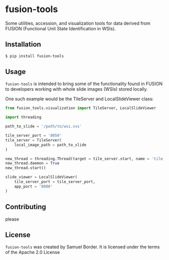 # fusion-tools
Some utilities, accession, and visualization tools for data derived from FUSION (Functional Unit State Identification in WSIs).


## Installation
```bash
$ pip install fusion-tools
```

## Usage

`fusion-tools` is intended to bring some of the functionality found in FUSION to developers working with whole slide images (WSIs) stored locally. 

One such example would be the TileServer and LocalSlideViewer class:

```python
from fusion_tools.visualization import TileServer, LocalSlideViewer

import threading

path_to_slide = '/path/to/wsi.svs'

tile_server_port = '8050'
tile_server = TileServer(
    local_image_path = path_to_slide
)

new_thread = threading.Thread(target = tile_server.start, name = 'tile-server', args = [tile_server_port])
new_thread.daemon = True
new_thread.start()

slide_viewer = LocalSlideViewer(
    tile_server_port = tile_server_port,
    app_port = '8080'
)

```

## Contributing

please

## License
`fusion-tools` was created by Samuel Border. It is licensed under the terms of the Apache 2.0 License










